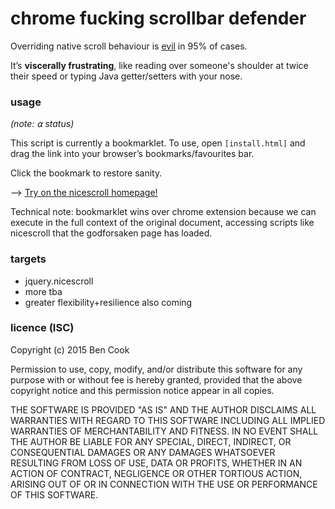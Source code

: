 # chrome fucking scrollbar defender

Overriding native scroll behaviour is [evil][0] in 95% of cases.

It’s **viscerally frustrating**, like reading over someone's 
shoulder at twice their speed or typing Java getter/setters 
with your nose.

### usage

*(note: ⍺ status)*

This script is currently a bookmarklet. To use, open `[install.html]` and
drag the link into your browser’s bookmarks/favourites bar.

Click the bookmark to restore sanity.

--> [Try on the nicescroll homepage!][1]

Technical note: bookmarklet wins over chrome extension because we can 
execute in the full context of the original document, accessing scripts 
like nicescroll that the godforsaken page has loaded.

### targets

- jquery.nicescroll
- more tba
- greater flexibility+resilience also coming


### licence (ISC)

Copyright (c) 2015 Ben Cook

Permission to use, copy, modify, and/or distribute this software for any purpose with or without fee is hereby granted, provided that the above copyright notice and this permission notice appear in all copies.

THE SOFTWARE IS PROVIDED "AS IS" AND THE AUTHOR DISCLAIMS ALL WARRANTIES WITH REGARD TO THIS SOFTWARE INCLUDING ALL IMPLIED WARRANTIES OF MERCHANTABILITY AND FITNESS. IN NO EVENT SHALL THE AUTHOR BE LIABLE FOR ANY SPECIAL, DIRECT, INDIRECT, OR CONSEQUENTIAL DAMAGES OR ANY DAMAGES WHATSOEVER RESULTING FROM LOSS OF USE, DATA OR PROFITS, WHETHER IN AN ACTION OF CONTRACT, NEGLIGENCE OR OTHER TORTIOUS ACTION, ARISING OUT OF OR IN CONNECTION WITH THE USE OR PERFORMANCE OF THIS SOFTWARE.


[0]: http://jordankoschei.com/why-scrolljacking-is-a-problem/
[1]: http://nicescroll.areaaperta.com/
